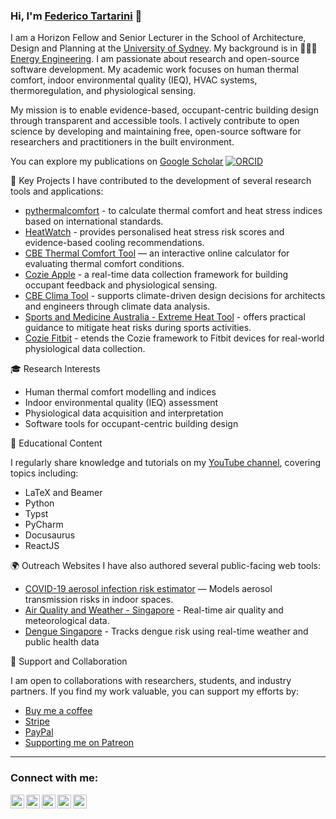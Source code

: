 ### Hi, I'm [Federico Tartarini][website] 👋

I am a Horizon Fellow and Senior Lecturer in the School of Architecture, Design and Planning at the [University of Sydney](https://www.sydney.edu.au/). 
My background is in 👨‍💻🔬 [Energy Engineering](https://corsi.unibo.it/2cycle/EnergyEngineering).
I am passionate about research and open-source software development. 
My academic work focuses on human thermal comfort, indoor environmental quality (IEQ), HVAC systems, thermoregulation, and physiological sensing.

My mission is to enable evidence-based, occupant-centric building design through transparent and accessible tools. 
I actively contribute to open science by developing and maintaining free, open-source software for researchers and practitioners in the built environment.

You can explore my publications on [Google Scholar](https://scholar.google.com/citations?user=QcamSPwAAAAJ&hl=en) [![ORCID](https://img.shields.io/static/v1?label=ORCID&message=0000-0002-8739-5062&color=green&style=flat-square&logo=orcid)](https://orcid.org/0000-0002-8739-5062)

🔧 Key Projects
I have contributed to the development of several research tools and applications:

* [pythermalcomfort] - to calculate thermal comfort and heat stress indices based on international standards.
* [HeatWatch] - provides personalised heat stress risk scores and evidence-based cooling recommendations.
* [CBE Thermal Comfort Tool] — an interactive online calculator for evaluating thermal comfort conditions.
* [Cozie Apple] - a real-time data collection framework for building occupant feedback and physiological sensing.
* [CBE Clima Tool] - supports climate-driven design decisions for architects and engineers through climate data analysis.
* [Sports and Medicine Australia - Extreme Heat Tool] - offers practical guidance to mitigate heat risks during sports activities.
* [Cozie Fitbit] - etends the Cozie framework to Fitbit devices for real-world physiological data collection.

🎓 Research Interests

* Human thermal comfort modelling and indices
* Indoor environmental quality (IEQ) assessment
* Physiological data acquisition and interpretation
* Software tools for occupant-centric building design

🎥 Educational Content

I regularly share knowledge and tutorials on my [YouTube channel], covering topics including:

* LaTeX and Beamer
* Python
* Typst
* PyCharm
* Docusaurus
* ReactJS

🌍 Outreach Websites
I have also authored several public-facing web tools:

* [COVID-19 aerosol infection risk estimator] — Models aerosol transmission risks in indoor spaces.
* [Air Quality and Weather - Singapore] - Real-time air quality and meteorological data.
* [Dengue Singapore] - Tracks dengue risk using real-time weather and public health data

🤝 Support and Collaboration

I am open to collaborations with researchers, students, and industry partners. If you find my work valuable, you can support my efforts by:
* [Buy me a coffee](https://buymeacoffee.com/federicot)
* [Stripe](https://buy.stripe.com/6oEcPK28pfgt4b6cMM)
* [PayPal](https://paypal.me/FedericoTartarini)
* [Supporting me on Patreon](https://patreon.com/federicotartarini?utm_medium=unknown&utm_source=join_link&utm_campaign=creatorshare_creator&utm_content=copyLink)

---
### Connect with me:

[<img align="left" alt="Federico Tartarini | website" width="22px" src="https://img.icons8.com/material-rounded/24/555555/user-male-circle.png" />][website]
[<img align="left" alt="Federico Tartarini | Google Scholar" width="22px" src="https://img.icons8.com/color/48/000000/google-scholar--v3.png" />][scholar]
[<img align="left" alt="Federico Tartarini | YouTube" width="22px" src="https://img.icons8.com/color/48/000000/youtube-play.png" />][youtube]
[<img align="left" alt="Federico Tartarini | Twitter" width="22px" src="https://img.icons8.com/color/50/000000/twitter--v1.png" />][twitter]
[<img align="left" alt="Federico Tartarini | LinkedIn" width="22px" src="https://img.icons8.com/color/48/000000/linkedin.png" />][linkedin]

<br />

[website]: https://federicotartarini.github.io
[scholar]: https://scholar.google.com/citations?user=QcamSPwAAAAJ&hl=en
[twitter]: https://twitter.com/FedericoTartar1
[youtube]: https://www.youtube.com/channel/UCRjhrVMfeAurqHm4BnTNgyw?view_as=subscriber
[linkedin]: https://www.linkedin.com/in/federico-tartarini-3991995b/
[pythermalcomfort]: https://pythermalcomfort.readthedocs.io/en/latest/readme.html
[CBE Thermal Comfort Tool]: https://comfort.cbe.berkeley.edu
[CBE Clima Tool]: https://clima.cbe.berkeley.edu/
[Air Quality and Weather - Singapore]: https://weathersg.com
[Cozie Apple]: https://cozie-apple.app
[Cozie Fitbit]: https://cozie.app
[Dengue Singapore]: https://dengue-singapore.netlify.app
[COVID-19 aerosol infection risk estimator]: https://covid-infection-risk.netlify.app
[buying me a coffe]: https://www.buymeacoffee.com/FedericoT
[YouTube channel]: https://www.youtube.com/channel/UCRjhrVMfeAurqHm4BnTNgyw
[Patreon]: https://www.patreon.com/federicotartarini
[sponsoring me on GitHub]: https://github.com/sponsors/FedericoTartarini
[Sports and Medicine Australia - Extreme Heat Tool]: https://sma-heat-policy.sydney.edu.au/
[HeatWatch]: https://heatwatch.sydney.edu.au/
